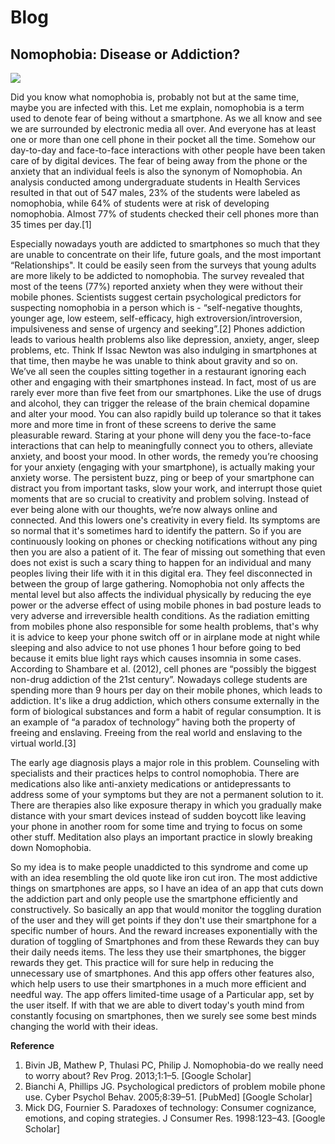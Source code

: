# Blog
## **Nomophobia: Disease or Addiction?**

![](https://www.iberdrola.com/documents/20125/1507777/Nomofobia_746x419.jpg/593a02db-be64-f747-2702-8fa683fab827?t=1641285963834)



Did you know what nomophobia is, probably not but at the same time, maybe you are infected with this. Let me explain, nomophobia is a term used to denote fear of being without a smartphone. As we all know and see we are surrounded by electronic media all over. And everyone has at least one or more than one cell phone in their pocket all the time. Somehow our day-to-day and face-to-face interactions with other people have been taken care of by digital devices. The fear of being away from the phone or the anxiety that an individual feels is also the synonym of Nomophobia. An analysis conducted among undergraduate students in Health Services resulted in that out of 547 males, 23% of the students were labeled as nomophobia, while 64% of students were at risk of developing nomophobia. Almost 77% of students checked their cell phones more than 35 times per day.[1]


Especially nowadays youth are addicted to smartphones so much that they are unable to concentrate on their life, future goals, and the most important “Relationships". It could be easily seen from the surveys that young adults are more likely to be addicted to nomophobia. The survey revealed that most of the teens (77%) reported anxiety when they were without their mobile phones. Scientists suggest certain psychological predictors for suspecting nomophobia in a person which is - “self-negative thoughts, younger age, low esteem, self-efficacy, high extroversion/introversion, impulsiveness and sense of urgency and seeking”.[2] Phones addiction leads to various health problems also like depression, anxiety, anger, sleep problems, etc. Think If Issac Newton was also indulging in smartphones at that time, then maybe he was unable to think about gravity and so on.  We’ve all seen the couples sitting together in a restaurant ignoring each other and engaging with their smartphones instead. In fact, most of us are rarely ever more than five feet from our smartphones. Like the use of drugs and alcohol, they can trigger the release of the brain chemical dopamine and alter your mood. You can also rapidly build up tolerance so that it takes more and more time in front of these screens to derive the same pleasurable reward. Staring at your phone will deny you the face-to-face interactions that can help to meaningfully connect you to others, alleviate anxiety, and boost your mood. In other words, the remedy you’re choosing for your anxiety (engaging with your smartphone), is actually making your anxiety worse.
The persistent buzz, ping or beep of your smartphone can distract you from important tasks, slow your work, and interrupt those quiet moments that are so crucial to creativity and problem solving. Instead of ever being alone with our thoughts, we’re now always online and connected. And this lowers one's creativity in every field. Its symptoms are so normal that it's sometimes hard to identify the pattern. So if you are continuously looking on phones or checking notifications without any ping then you are also a patient of it. The fear of missing out something that even does not exist is such a scary thing to happen for an individual and many peoples living their life with it in this digital era. They feel disconnected in between the group of large gathering. Nomophobia not only affects the mental level but also affects the individual physically by reducing the eye power or the adverse effect of using mobile phones in bad posture leads to very adverse and irreversible health conditions. As the radiation emitting from mobiles phone also responsible for some health problems, that's why it is advice to keep your phone switch off or in airplane mode at night while sleeping and also advice to not use phones 1 hour before going to bed because it emits blue light rays which causes insomnia in some cases. According to Shambare et al. (2012), cell phones are “possibly the biggest non-drug addiction of the 21st century”. Nowadays college students are spending more than 9 hours per day on their mobile phones, which leads to addiction. It's like a drug addiction, which others consume externally in the form of biological substances and form a habit of regular consumption. It is an example of “a paradox of technology” having both the property of freeing and enslaving. Freeing from the real world and enslaving to the virtual world.[3]



The early age diagnosis plays a major role in this problem. Counseling with specialists and their practices helps to control nomophobia. There are medications also like anti-anxiety medications or antidepressants to address some of your symptoms but they are not a permanent solution to it. There are therapies also like exposure therapy in which you gradually make distance with your smart devices instead of sudden boycott like leaving your phone in another room for some time and trying to focus on some other stuff. Meditation also plays an important practice in slowly breaking down Nomophobia.


So my idea is to make people unaddicted to this syndrome and come up with an idea resembling the old quote like iron cut iron. The most addictive things on smartphones are apps, so I have an idea of an app that cuts down the addiction part and only people use the smartphone efficiently and constructively. 
So basically an app that would monitor the toggling duration of the user and they will get points if they don't use their smartphone for a specific number of hours. And the reward increases exponentially with the duration of toggling of Smartphones and from these Rewards they can buy their daily needs items. The less they use their smartphones, the bigger rewards they get. This practice will for sure help in reducing the unnecessary use of smartphones.
And this app offers other features also, which help users to use their smartphones in a much more efficient and needful way. The app offers limited-time usage of a Particular app, set by the user itself.
If with that we are able to divert today's youth mind from constantly focusing on smartphones, then we surely see some best minds changing the world with their ideas.


**Reference**
1. Bivin JB, Mathew P, Thulasi PC, Philip J. Nomophobia-do we really need to worry about? Rev Prog. 2013;1:1–5. [Google Scholar]
2. Bianchi A, Phillips JG. Psychological predictors of problem mobile phone use. Cyber Psychol Behav. 2005;8:39–51. [PubMed] [Google Scholar]
3. Mick DG, Fournier S. Paradoxes of technology: Consumer cognizance, emotions, and coping strategies. J Consumer Res. 1998:123–43. [Google Scholar]

